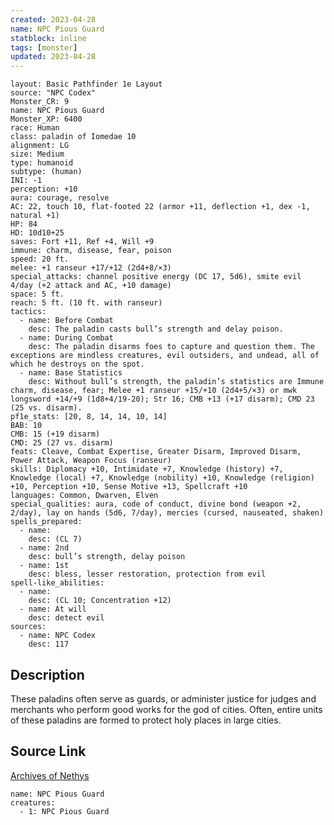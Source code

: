 ```yaml
---
created: 2023-04-28
name: NPC Pious Guard
statblock: inline
tags: [monster]
updated: 2023-04-28
---
```

```statblock
layout: Basic Pathfinder 1e Layout
source: "NPC Codex"
Monster_CR: 9
name: NPC Pious Guard
Monster_XP: 6400
race: Human
class: paladin of Iomedae 10
alignment: LG
size: Medium
type: humanoid
subtype: (human)
INI: -1
perception: +10
aura: courage, resolve
AC: 22, touch 10, flat-footed 22 (armor +11, deflection +1, dex -1, natural +1)
HP: 84
HD: 10d10+25
saves: Fort +11, Ref +4, Will +9
immune: charm, disease, fear, poison
speed: 20 ft.
melee: +1 ranseur +17/+12 (2d4+8/×3)
special_attacks: channel positive energy (DC 17, 5d6), smite evil 4/day (+2 attack and AC, +10 damage)
space: 5 ft.
reach: 5 ft. (10 ft. with ranseur)
tactics:
  - name: Before Combat
    desc: The paladin casts bull’s strength and delay poison.
  - name: During Combat
    desc: The paladin disarms foes to capture and question them. The exceptions are mindless creatures, evil outsiders, and undead, all of which he destroys on the spot.
  - name: Base Statistics
    desc: Without bull’s strength, the paladin’s statistics are Immune charm, disease, fear; Melee +1 ranseur +15/+10 (2d4+5/×3) or mwk longsword +14/+9 (1d8+4/19-20); Str 16; CMB +13 (+17 disarm); CMD 23 (25 vs. disarm).
pf1e_stats: [20, 8, 14, 14, 10, 14]
BAB: 10
CMB: 15 (+19 disarm)
CMD: 25 (27 vs. disarm)
feats: Cleave, Combat Expertise, Greater Disarm, Improved Disarm, Power Attack, Weapon Focus (ranseur)
skills: Diplomacy +10, Intimidate +7, Knowledge (history) +7, Knowledge (local) +7, Knowledge (nobility) +10, Knowledge (religion) +10, Perception +10, Sense Motive +13, Spellcraft +10
languages: Common, Dwarven, Elven
special_qualities: aura, code of conduct, divine bond (weapon +2, 2/day), lay on hands (5d6, 7/day), mercies (cursed, nauseated, shaken)
spells_prepared:
  - name:
    desc: (CL 7)
  - name: 2nd
    desc: bull’s strength, delay poison
  - name: 1st
    desc: bless, lesser restoration, protection from evil
spell-like_abilities:
  - name:
    desc: (CL 10; Concentration +12)
  - name: At will
    desc: detect evil
sources:
  - name: NPC Codex
    desc: 117
```
## Description
These paladins often serve as guards, or administer justice for judges and merchants who perform good works for the god of cities. Often, entire units of these paladins are formed to protect holy places in large cities.
## Source Link
[Archives of Nethys](https://aonprd.com/NPCDisplay.aspx?ItemName=Pious%20Guard)
```encounter-table
name: NPC Pious Guard
creatures:
  - 1: NPC Pious Guard
```
